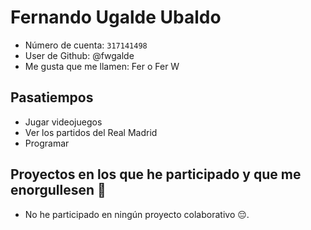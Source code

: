 # Fernando Ugalde Ubaldo

- Número de cuenta: `317141498`
- User de Github: @fwgalde
- Me gusta que me llamen: Fer o Fer W

## Pasatiempos

- Jugar videojuegos
- Ver los partidos del Real Madrid
- Programar

## Proyectos en los que he participado y que me enorgullesen 🖤

- No he participado en ningún proyecto colaborativo 😔.